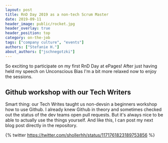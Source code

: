 ```yaml
---
layout: post
title: RnD Day 2019 as a non-tech Scrum Master
date: 2019-09-11
header_image: public/rocket.jpg
header_overlay: true
header_position: top
category: on-the-job
tags: ["company culture", "events"]
authors: ["Stefanie H."]
about_authors: ["jschnegotzki"]
---
```


So exciting to participate on my first RnD Day at ePages! After just having held my speech on Unconscious Bias I'm a bit more relaxed now to enjoy the sessions. 

## Github workshop with our Tech Writers

Smart thing: our Tech Writes taught us non-devsin a beginners workshop how to use Github. I already knew Github in theory and sometimes checked out the status of the dev teams open pull requests. But it's always nice to be able to actually use the things yourself. And like this, I can post my next blog post directly in the repository.

{% twitter https://twitter.com/shollerhh/status/1171761823189753856 %}
